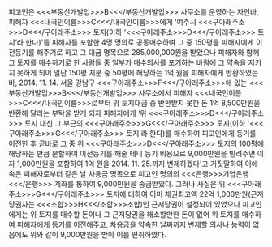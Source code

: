 피고인은 <<<부동산개발업>>>B<<</부동산개발업>>> 사무소를 운영하는 자인바, 피해자 <<<내국인이름>>>C<<</내국인이름>>>에게 ‘여주시 <<<구아래주소>>>D<<</구아래주소>>> 토지(이하 '<<<구아래주소>>>D<<</구아래주소>>> 토지‘라 한다)'를 피해자를 포함한 4명 명의로 공동매수하여 그 중 150평을 피해자에게 이전등기를 해주기로 하고 그 대금 명목으로 285,000,000원을 받았으나 피해자와 함께 그 토지를 매수하기로 한 사람들 중 일부가 매수의사를 포기하는 바람에 그 약속을 지키지 못하게 되어 일단 150평 지분 중 50평에 해당하는 1억 원을 피해자에게 반환하였는바, 2014. 11. 14. 서울 강남구 <<<구아래주소>>>F<<</구아래주소>>>에 있는 <<<부동산개발업>>>B<<</부동산개발업>>> 사무소에서 피해자 <<<내국인이름>>>C<<</내국인이름>>>로부터 위 토지대금 중 반환받지 못한 돈 1억 8,500만원을 반환해 달라는 부탁을 받게 되자 피해자에게 ‘위 <<<구아래주소>>>D<<</구아래주소>>> 토지 대신 그 부근의 <<<구아래주소>>>G<<</구아래주소>>> 토지(이하 '<<<구아래주소>>>G<<</구아래주소>>> 토지‘라 한다)를 매수하여 피고인에게 등기를 이전한 후 곧바로 그 중 위 <<<구아래주소>>>D<<</구아래주소>>> 토지의 100평에 해당하는 만큼 분할하여 이전등기를 해줄 테니 등기 비용으로 9,000만원을 빌려주면 이자 1,000만원을 포함하여 1억 원을 2014. 11. 25.까지 변제하겠다'고 거짓말하여 이에 속은 피해자로부터 같은 날 차용금 명목으로 피고인 명의의 <<<은행>>>기업은행<<</은행>>> 계좌를 통하여 9,000만원을 송금받았다.
그러나 사실은 위 <<<구아래주소>>>G<<</구아래주소>>> 토지에 대하여 이미 채권최고액 22억 1,000만원(근저당권자는 <<<조합>>>H<<</조합>>>조합)인 근저당권이 설정되어 있었으나 피고인에게는 위 토지를 매수할 돈이나 그 근저당권을 해소할만한 돈이 없어 위 토지를 매수하여 피해자에게 등기를 이전해주고, 차용금을 약속한 날짜까지 변제할 의사나 능력이 없음에도 위와 같이 9,000만원을 받아 이를 편취하였다.